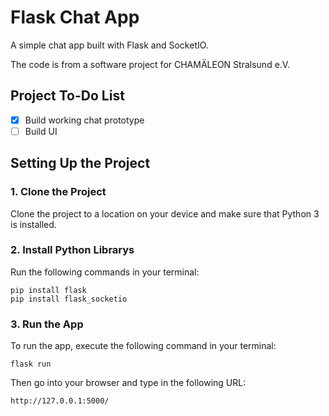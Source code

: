 # Flask Chat App
A simple chat app built with Flask and SocketIO.

The code is from a software project for CHAMÄLEON Stralsund e.V.

## Project To-Do List
- [x] Build working chat prototype
- [ ] Build UI

## Setting Up the Project
### 1. Clone the Project
Clone the project to a location on your device and make sure that Python 3 is installed.
### 2. Install Python Librarys
Run the following commands in your terminal:
```
pip install flask
pip install flask_socketio
```
### 3. Run the App
To run the app, execute the following command in your terminal:
```
flask run
```
Then go into your browser and type in the following URL:
```
http://127.0.0.1:5000/
```
